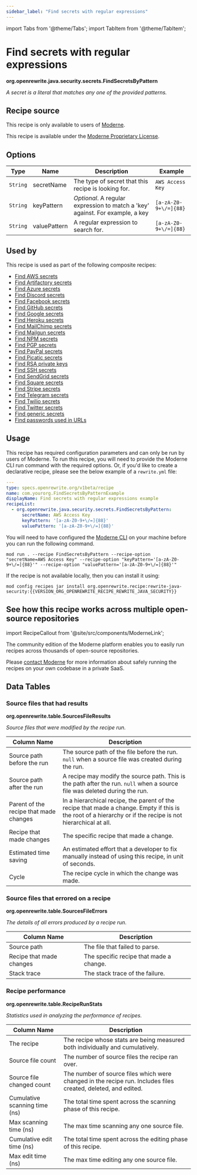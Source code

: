 ```yaml
---
sidebar_label: "Find secrets with regular expressions"
---
```


import Tabs from '@theme/Tabs';
import TabItem from '@theme/TabItem';

# Find secrets with regular expressions

**org.openrewrite.java.security.secrets.FindSecretsByPattern**

_A secret is a literal that matches any one of the provided patterns._

## Recipe source

This recipe is only available to users of [Moderne](https://docs.moderne.io/).


This recipe is available under the [Moderne Proprietary License](https://docs.moderne.io/licensing/overview).

## Options

| Type | Name | Description | Example |
| -- | -- | -- | -- |
| `String` | secretName | The type of secret that this recipe is looking for. | `AWS Access Key` |
| `String` | keyPattern | *Optional*. A regular expression to match a 'key' against. For example, a key  | `[a-zA-Z0-9+\/=]{88}` |
| `String` | valuePattern | A regular expression to search for. | `[a-zA-Z0-9+\/=]{88}` |


## Used by

This recipe is used as part of the following composite recipes:

* [Find AWS secrets](/recipes/java/security/secrets/findawssecrets.md)
* [Find Artifactory secrets](/recipes/java/security/secrets/findartifactorysecrets.md)
* [Find Azure secrets](/recipes/java/security/secrets/findazuresecrets.md)
* [Find Discord secrets](/recipes/java/security/secrets/finddiscordsecrets.md)
* [Find Facebook secrets](/recipes/java/security/secrets/findfacebooksecrets.md)
* [Find GitHub secrets](/recipes/java/security/secrets/findgithubsecrets.md)
* [Find Google secrets](/recipes/java/security/secrets/findgooglesecrets.md)
* [Find Heroku secrets](/recipes/java/security/secrets/findherokusecrets.md)
* [Find MailChimp secrets](/recipes/java/security/secrets/findmailchimpsecrets.md)
* [Find Mailgun secrets](/recipes/java/security/secrets/findmailgunsecrets.md)
* [Find NPM secrets](/recipes/java/security/secrets/findnpmsecrets.md)
* [Find PGP secrets](/recipes/java/security/secrets/findpgpsecrets.md)
* [Find PayPal secrets](/recipes/java/security/secrets/findpaypalsecrets.md)
* [Find Picatic secrets](/recipes/java/security/secrets/findpicaticsecrets.md)
* [Find RSA private keys](/recipes/java/security/secrets/findrsasecrets.md)
* [Find SSH secrets](/recipes/java/security/secrets/findsshsecrets.md)
* [Find SendGrid secrets](/recipes/java/security/secrets/findsendgridsecrets.md)
* [Find Square secrets](/recipes/java/security/secrets/findsquaresecrets.md)
* [Find Stripe secrets](/recipes/java/security/secrets/findstripesecrets.md)
* [Find Telegram secrets](/recipes/java/security/secrets/findtelegramsecrets.md)
* [Find Twilio secrets](/recipes/java/security/secrets/findtwiliosecrets.md)
* [Find Twitter secrets](/recipes/java/security/secrets/findtwittersecrets.md)
* [Find generic secrets](/recipes/java/security/secrets/findgenericsecrets.md)
* [Find passwords used in URLs](/recipes/java/security/secrets/findpasswordinurlsecrets.md)


## Usage

This recipe has required configuration parameters and can only be run by users of Moderne.
To run this recipe, you will need to provide the Moderne CLI run command with the required options. 
Or, if you'd like to create a declarative recipe, please see the below example of a `rewrite.yml` file:

```yaml title="rewrite.yml"
---
type: specs.openrewrite.org/v1beta/recipe
name: com.yourorg.FindSecretsByPatternExample
displayName: Find secrets with regular expressions example
recipeList:
  - org.openrewrite.java.security.secrets.FindSecretsByPattern: 
      secretName: AWS Access Key
      keyPattern: '[a-zA-Z0-9+\/=]{88}'
      valuePattern: '[a-zA-Z0-9+\/=]{88}'
```

<Tabs groupId="projectType">
<TabItem value="moderne-cli" label="Moderne CLI">

You will need to have configured the [Moderne CLI](https://docs.moderne.io/user-documentation/moderne-cli/getting-started/cli-intro) on your machine before you can run the following command.

```shell title="shell"
mod run . --recipe FindSecretsByPattern --recipe-option "secretName=AWS Access Key" --recipe-option "keyPattern='[a-zA-Z0-9+\/=]{88}'" --recipe-option "valuePattern='[a-zA-Z0-9+\/=]{88}'"
```

If the recipe is not available locally, then you can install it using:
```shell
mod config recipes jar install org.openrewrite.recipe:rewrite-java-security:{{VERSION_ORG_OPENREWRITE_RECIPE_REWRITE_JAVA_SECURITY}}
```
</TabItem>
</Tabs>

## See how this recipe works across multiple open-source repositories

import RecipeCallout from '@site/src/components/ModerneLink';

<RecipeCallout link="https://app.moderne.io/recipes/org.openrewrite.java.security.secrets.FindSecretsByPattern" />

The community edition of the Moderne platform enables you to easily run recipes across thousands of open-source repositories.

Please [contact Moderne](https://moderne.io/product) for more information about safely running the recipes on your own codebase in a private SaaS.
## Data Tables

<Tabs groupId="data-tables">
<TabItem value="org.openrewrite.table.SourcesFileResults" label="SourcesFileResults">

### Source files that had results
**org.openrewrite.table.SourcesFileResults**

_Source files that were modified by the recipe run._

| Column Name | Description |
| ----------- | ----------- |
| Source path before the run | The source path of the file before the run. `null` when a source file was created during the run. |
| Source path after the run | A recipe may modify the source path. This is the path after the run. `null` when a source file was deleted during the run. |
| Parent of the recipe that made changes | In a hierarchical recipe, the parent of the recipe that made a change. Empty if this is the root of a hierarchy or if the recipe is not hierarchical at all. |
| Recipe that made changes | The specific recipe that made a change. |
| Estimated time saving | An estimated effort that a developer to fix manually instead of using this recipe, in unit of seconds. |
| Cycle | The recipe cycle in which the change was made. |

</TabItem>

<TabItem value="org.openrewrite.table.SourcesFileErrors" label="SourcesFileErrors">

### Source files that errored on a recipe
**org.openrewrite.table.SourcesFileErrors**

_The details of all errors produced by a recipe run._

| Column Name | Description |
| ----------- | ----------- |
| Source path | The file that failed to parse. |
| Recipe that made changes | The specific recipe that made a change. |
| Stack trace | The stack trace of the failure. |

</TabItem>

<TabItem value="org.openrewrite.table.RecipeRunStats" label="RecipeRunStats">

### Recipe performance
**org.openrewrite.table.RecipeRunStats**

_Statistics used in analyzing the performance of recipes._

| Column Name | Description |
| ----------- | ----------- |
| The recipe | The recipe whose stats are being measured both individually and cumulatively. |
| Source file count | The number of source files the recipe ran over. |
| Source file changed count | The number of source files which were changed in the recipe run. Includes files created, deleted, and edited. |
| Cumulative scanning time (ns) | The total time spent across the scanning phase of this recipe. |
| Max scanning time (ns) | The max time scanning any one source file. |
| Cumulative edit time (ns) | The total time spent across the editing phase of this recipe. |
| Max edit time (ns) | The max time editing any one source file. |

</TabItem>

</Tabs>
